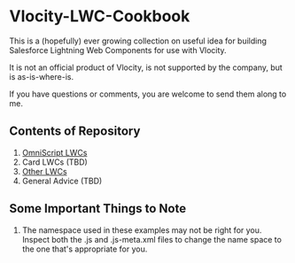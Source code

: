 # Vlocity-LWC-Cookbook
This is a (hopefully) ever growing collection on useful idea for building Salesforce Lightning Web Components for use with Vlocity.

It is not an official product of Vlocity, is not supported by the company, but is as-is-where-is.

If you have questions or comments, you are welcome to send them along to me.

## Contents of Repository



1. [OmniScript LWCs](OmniScript.md)
2. Card LWCs (TBD)
3. [Other LWCs](OtherLWCs.md)
4. General Advice (TBD)

## Some Important Things to Note

1. The namespace used in these examples may not be right for you.  Inspect both the .js and .js-meta.xml files to change the name space to the one that's appropriate for you.

